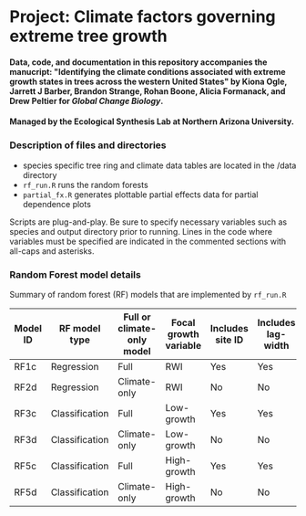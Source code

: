 # Project: Climate factors governing extreme tree growth

#### Data, code, and documentation in this repository accompanies the manucript: "Identifying the climate conditions associated with extreme growth states in trees across the western United States" by Kiona Ogle, Jarrett J Barber, Brandon Strange, Rohan Boone, Alicia Formanack, and Drew Peltier for *Global Change Biology*.

#### Managed by the Ecological Synthesis Lab at Northern Arizona University.

### Description of files and directories

 - species specific tree ring and climate data tables are located in the /data directory
 - `rf_run.R` runs the random forests
 - `partial_fx.R` generates plottable partial effects data for partial dependence plots

Scripts are plug-and-play. Be sure to specify necessary variables such as species and output directory prior to running. Lines in the code where variables must be specified are indicated in the commented sections with all-caps and asterisks.

### Random Forest model details

Summary of random forest (RF) models that are implemented by `rf_run.R` 

|Model ID|RF model type|Full or climate-only model|Focal growth variable|Includes site ID|Includes lag-width|Includes Year|
|--------|-------------|--------------------------|---------------------|----------------|------------------|-------------|
|RF1c    |Regression   |Full                      |RWI                  |Yes             |Yes               |Yes          |
|RF2d    |Regression   |Climate-only              |RWI                  |No              |No                |No           |
|RF3c    |Classification|Full                      |Low-growth           |Yes             |Yes               |Yes          |
|RF3d    |Classification|Climate-only              |Low-growth           |No              |No                |No           |
|RF5c    |Classification|Full                      |High-growth          |Yes             |Yes               |Yes          |
|RF5d    |Classification|Climate-only              |High-growth          |No              |No                |No           |
